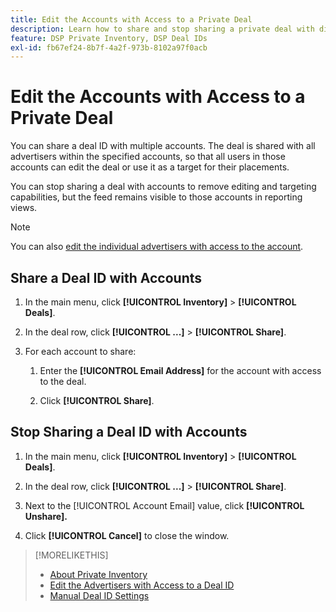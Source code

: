 ```yaml
---
title: Edit the Accounts with Access to a Private Deal
description: Learn how to share and stop sharing a private deal with different accounts.
feature: DSP Private Inventory, DSP Deal IDs
exl-id: fb67ef24-8b7f-4a2f-973b-8102a97f0acb
---
```

# Edit the Accounts with Access to a Private Deal

You can share a deal ID with multiple accounts. The deal is shared with all advertisers within the specified accounts, so that all users in those accounts can edit the deal or use it as a target for their placements.

You can stop sharing a deal with accounts to remove editing and targeting capabilities, but the feed remains visible to those accounts in reporting views.

>[!NOTE]
>
> You can also [edit the individual advertisers with access to the account](deal-id-edit-advertisers.md).

## Share a Deal ID with Accounts

1. In the main menu, click **[!UICONTROL Inventory]** > **[!UICONTROL Deals]**.

1. In the deal row, click **[!UICONTROL ...]** > **[!UICONTROL Share]**.

1. For each account to share:

   1. Enter the **[!UICONTROL Email Address]** for the account with access to the deal.

   1. Click **[!UICONTROL Share]**.

## Stop Sharing a Deal ID with Accounts

1. In the main menu, click **[!UICONTROL Inventory]** > **[!UICONTROL Deals]**.

1. In the deal row, click **[!UICONTROL ...]** > **[!UICONTROL Share]**.

1. Next to the [!UICONTROL Account Email] value, click **[!UICONTROL Unshare].**

1. Click **[!UICONTROL Cancel]** to close the window.

>[!MORELIKETHIS]
>
>* [About Private Inventory](private-inventory-about.md)
>* [Edit the Advertisers with Access to a Deal ID](/help/dsp/inventory/deal-id-edit-advertisers.md)
>* [Manual Deal ID Settings](deal-id-settings.md)
